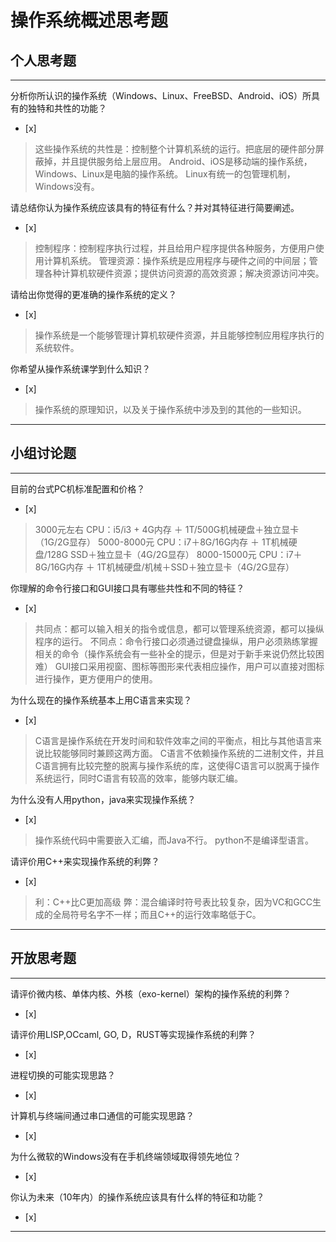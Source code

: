 # 操作系统概述思考题

## 个人思考题

---

分析你所认识的操作系统（Windows、Linux、FreeBSD、Android、iOS）所具有的独特和共性的功能？
- [x]  

>  这些操作系统的共性是：控制整个计算机系统的运行。把底层的硬件部分屏蔽掉，并且提供服务给上层应用。
Android、iOS是移动端的操作系统，Windows、Linux是电脑的操作系统。
Linux有统一的包管理机制，Windows没有。

请总结你认为操作系统应该具有的特征有什么？并对其特征进行简要阐述。
- [x]  

>   控制程序：控制程序执行过程，并且给用户程序提供各种服务，方便用户使用计算机系统。
>   管理资源：操作系统是应用程序与硬件之间的中间层；管理各种计算机软硬件资源；提供访问资源的高效资源；解决资源访问冲突。

请给出你觉得的更准确的操作系统的定义？
- [x]  

>   操作系统是一个能够管理计算机软硬件资源，并且能够控制应用程序执行的系统软件。

你希望从操作系统课学到什么知识？
- [x]  

>   操作系统的原理知识，以及关于操作系统中涉及到的其他的一些知识。

---

## 小组讨论题

---

目前的台式PC机标准配置和价格？
- [x]  

> 3000元左右   CPU：i5/i3 + 4G内存 ＋ 1T/500G机械硬盘＋独立显卡（1G/2G显存）
  5000-8000元  CPU：i7＋8G/16G内存 ＋ 1T机械硬盘/128G  SSD＋独立显卡（4G/2G显存）
  8000-15000元 CPU：i7＋8G/16G内存 ＋ 1T机械硬盘/机械＋SSD＋独立显卡（4G/2G显存）

你理解的命令行接口和GUI接口具有哪些共性和不同的特征？
- [x]  

> 共同点：都可以输入相关的指令或信息，都可以管理系统资源，都可以操纵程序的运行。
不同点：命令行接口必须通过键盘操纵，用户必须熟练掌握相关的命令（操作系统会有一些补全的提示，但是对于新手来说仍然比较困难）
GUI接口采用视窗、图标等图形来代表相应操作，用户可以直接对图标进行操作，更方便用户的使用。

为什么现在的操作系统基本上用C语言来实现？
- [x]  

>  C语言是操作系统在开发时间和软件效率之间的平衡点，相比与其他语言来说比较能够同时兼顾这两方面。
C语言不依赖操作系统的二进制文件，并且C语言拥有比较完整的脱离与操作系统的库，这使得C语言可以脱离于操作系统运行，同时C语言有较高的效率，能够内联汇编。

为什么没有人用python，java来实现操作系统？
- [x]  

>  操作系统代码中需要嵌入汇编，而Java不行。
>  python不是编译型语言。

请评价用C++来实现操作系统的利弊？
- [x]  

>  利：C++比C更加高级
>  弊：混合编译时符号表比较复杂，因为VC和GCC生成的全局符号名字不一样；而且C++的运行效率略低于C。

---

## 开放思考题

---

请评价微内核、单体内核、外核（exo-kernel）架构的操作系统的利弊？
- [x]  

>  

请评价用LISP,OCcaml, GO, D，RUST等实现操作系统的利弊？
- [x]  

>  

进程切换的可能实现思路？
- [x]  

>  

计算机与终端间通过串口通信的可能实现思路？
- [x]  

>  

为什么微软的Windows没有在手机终端领域取得领先地位？
- [x]  

>  

你认为未来（10年内）的操作系统应该具有什么样的特征和功能？
- [x]  

>  

---
